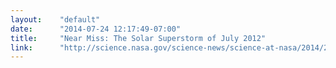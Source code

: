```yaml
---
layout:    "default"
date:      "2014-07-24 12:17:49-07:00"
title:     "Near Miss: The Solar Superstorm of July 2012"
link:      "http://science.nasa.gov/science-news/science-at-nasa/2014/23jul_superstorm/"
---
```

